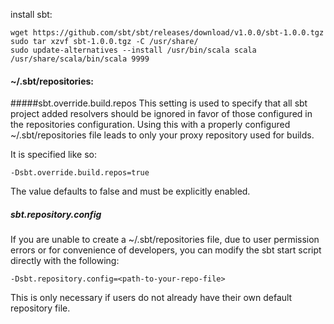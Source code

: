 install sbt:
```
wget https://github.com/sbt/sbt/releases/download/v1.0.0/sbt-1.0.0.tgz 
sudo tar xzvf sbt-1.0.0.tgz -C /usr/share/
sudo update-alternatives --install /usr/bin/scala scala /usr/share/scala/bin/scala 9999
```

#### ~/.sbt/repositories:

#####sbt.override.build.repos 
This setting is used to specify that all sbt project added resolvers should be ignored in favor of those configured in the repositories configuration. Using this with a properly configured ~/.sbt/repositories file leads to only your proxy repository used for builds.

It is specified like so:
```
-Dsbt.override.build.repos=true
```
The value defaults to false and must be explicitly enabled.

##### sbt.repository.config 
If you are unable to create a ~/.sbt/repositories file, due to user permission errors or for convenience of developers, you can modify the sbt start script directly with the following:
```
-Dsbt.repository.config=<path-to-your-repo-file>
```
This is only necessary if users do not already have their own default repository file.
```
